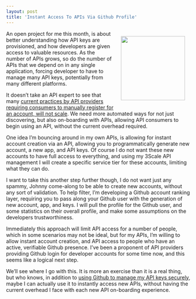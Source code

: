 ```yaml
---
layout: post
title: 'Instant Access To APIs Via Github Profile'
---
```

<p><img style="padding: 15px;" src="https://s3.amazonaws.com/kinlane-productions/bw-icons/bw-github.png" alt="" width="175" align="right" /></p>
<p>An open project for me this month, is about better understanding how API keys are provisioned, and how developers are given access to valuable resources. As the number of APIs grows, so do the number of APIs that we depend on in any single application, forcing developer to have to manage many API keys, potentially from many different platforms.</p>
<p>It doesn&rsquo;t take an API expert to see that many <a href="http://apievangelist.com/2014/12/16/with-number-of-apis-continuing-to-grow-account-automation-will-be-key/">current practices by API providers requiring consumers to manually register for an account, will not scale</a>. We need more automated ways for not just discovering, but also on-boarding with APIs, allowing API consumers to begin using an API, without the current overhead required.</p>
<p>One idea I&rsquo;m bouncing around in my own APIs, is allowing for instant account creation via an API, allowing you to programmatically generate new account, a new app, and API keys. Of course I do not want these new accounts to have full access to everything, and using my 3Scale API management I will create a specific service tier for these accounts, limiting what they can do.</p>
<p>I want to take this another step further though, I do not want just any spammy, Johnny come-along to be able to create new accounts, without any sort of validation. To help filter, I&rsquo;m developing a Github account ranking layer, requiring you to pass along your Github user with the generation of new account, app, and keys. I will pull the profile for the Github user, and some statistics on their overall profile, and make some assumptions on the developers trustworthiness.</p>
<p>Immediately this approach will limit API access for a number of people, which in some scenarios may not be ideal, but for my APIs, I&rsquo;m willing to allow instant account creation, and API access to people who have an active, verifiable Github presence. I&rsquo;ve been a proponent of API providers providing Github login for developer accounts for some time now, and this seems like a logical next step.</p>
<p>We&rsquo;ll see where I go with this. It is more an exercise than it is a real thing, but who knows, in addition to <a href="http://apievangelist.com/2015/01/14/storing-api-keys-in-the-private-master-github-repository-for-use-in-github-pages/">using Github to manage my API keys securely</a>, maybe I can actually use it to instantly access new APIs, without having the current overhead I face with each new API on-boarding experience.</p>